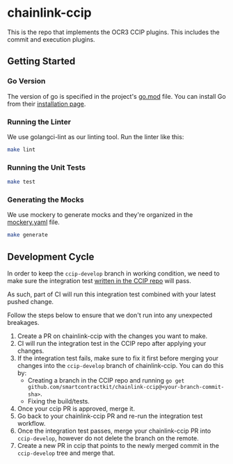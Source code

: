 # chainlink-ccip

This is the repo that implements the OCR3 CCIP plugins. This includes the commit and execution plugins.

## Getting Started

### Go Version

The version of go is specified in the project's [go.mod](go.mod) file.
You can install Go from their [installation page](https://go.dev/doc/install).

### Running the Linter

We use golangci-lint as our linting tool. Run the linter like this:

```sh
make lint
```

### Running the Unit Tests

```sh
make test
```

### Generating the Mocks

We use mockery to generate mocks and they're organized in the [mockery.yaml](./.mockery.yaml) file.

```sh
make generate
```

## Development Cycle

In order to keep the `ccip-develop` branch in working condition, we need to make sure the integration test
[written in the CCIP repo](https://github.com/smartcontractkit/ccip/blob/03ae3bbed0e6020be5fa9be26d03af21f152d7dc/core/capabilities/ccip/ccip_integration_tests/ocr3_node_test.go#L37)
will pass.

As such, part of CI will run this integration test combined with your latest pushed change.

Follow the steps below to ensure that we don't run into any unexpected breakages.

1. Create a PR on chainlink-ccip with the changes you want to make.
2. CI will run the integration test in the CCIP repo after applying your changes.
3. If the integration test fails, make sure to fix it first before merging your changes into
the `ccip-develop` branch of chainlink-ccip. You can do this by:
    - Creating a branch in the CCIP repo and running `go get github.com/smartcontractkit/chainlink-ccip@<your-branch-commit-sha>`.
    - Fixing the build/tests.
4. Once your ccip PR is approved, merge it.
5. Go back to your chainlink-ccip PR and re-run the integration test workflow.
6. Once the integration test passes, merge your chainlink-ccip PR into `ccip-develop`, however do not delete the branch on the remote.
7. Create a new PR in ccip that points to the newly merged commit in the `ccip-develop` tree and merge that.
